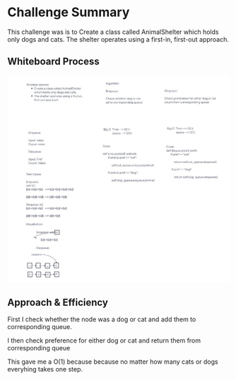 # Challenge Summary

This challenge was is to Create a class called AnimalShelter which holds only dogs and cats.
The shelter operates using a first-in, first-out approach.

## Whiteboard Process

![whiteboard](stack-queue-animal-shelter.JPG)

## Approach & Efficiency

First I check whether the node was a dog or cat and add them to corresponding queue.

I then check preference for either dog or cat and return them from corresponding queue

This gave me a O(1) because because no matter how many cats or dogs everyhing takes one step.
